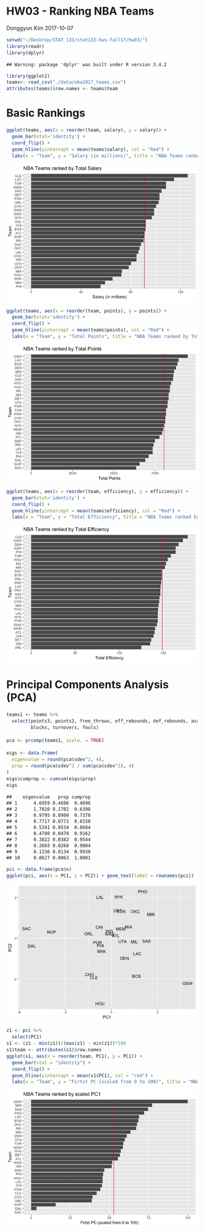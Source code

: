 HW03 - Ranking NBA Teams
================
Donggyun Kim
2017-10-07

``` r
setwd("~/Desktop/STAT 133/stat133-hws-fall17/hw03/")
library(readr)
library(dplyr)
```

    ## Warning: package 'dplyr' was built under R version 3.4.2

``` r
library(ggplot2)
teams<- read_csv("./data/nba2017_teams.csv")
attributes(teams)$row.names <- teams$team
```

Basic Rankings
==============

``` r
ggplot(teams, aes(x = reorder(team, salary), y = salary)) +
  geom_bar(stat='identity') +
  coord_flip() +
  geom_hline(yintercept = mean(teams$salary), col = "Red") +
  labs(x = "Team", y = "Salary (in millions)", title = "NBA Teams ranked by Total Salary")
```

![](hw03-donggyun-kim_files/figure-markdown_github-ascii_identifiers/unnamed-chunk-2-1.png)

``` r
ggplot(teams, aes(x = reorder(team, points), y = points)) +
  geom_bar(stat='identity') +
  coord_flip() +
  geom_hline(yintercept = mean(teams$points), col = "Red") +
  labs(x = "Team", y = "Total Points", title = "NBA Teams ranked by Total Points")
```

![](hw03-donggyun-kim_files/figure-markdown_github-ascii_identifiers/unnamed-chunk-3-1.png)

``` r
ggplot(teams, aes(x = reorder(team, efficiency), y = efficiency)) +
  geom_bar(stat='identity') +
  coord_flip() +
  geom_hline(yintercept = mean(teams$efficiency), col = "Red") +
  labs(x = "Team", y = "Total Efficiency", title = "NBA Teams ranked by Total Efficiency")
```

![](hw03-donggyun-kim_files/figure-markdown_github-ascii_identifiers/unnamed-chunk-4-1.png)

Principal Components Analysis (PCA)
===================================

``` r
teams1 <- teams %>%
  select(points3, points2, free_throws, off_rebounds, def_rebounds, assists, steals,
         blocks, turnovers, fouls)

pca <- prcomp(teams1, scale. = TRUE)

eigs <- data.frame(
  eigenvalue = round(pca$sdev^2, 4),
  prop = round(pca$sdev^2 / sum(pca$sdev^2), 4)
)
eigs$cumprop <- cumsum(eigs$prop)
eigs
```

    ##    eigenvalue   prop cumprop
    ## 1      4.6959 0.4696  0.4696
    ## 2      1.7020 0.1702  0.6398
    ## 3      0.9795 0.0980  0.7378
    ## 4      0.7717 0.0772  0.8150
    ## 5      0.5341 0.0534  0.8684
    ## 6      0.4780 0.0478  0.9162
    ## 7      0.3822 0.0382  0.9544
    ## 8      0.2603 0.0260  0.9804
    ## 9      0.1336 0.0134  0.9938
    ## 10     0.0627 0.0063  1.0001

``` r
pci <- data.frame(pca$x)
ggplot(pci, aes(x = PC1, y = PC2)) + geom_text(label = rownames(pci))
```

![](hw03-donggyun-kim_files/figure-markdown_github-ascii_identifiers/unnamed-chunk-6-1.png)

``` r
z1 <- pci %>%
  select(PC1)
s1 <- (z1 - min(z1))/(max(z1) - min(z1))*100
s1$team <- attributes(s1)$row.names
ggplot(s1, aes(x = reorder(team, PC1), y = PC1)) +
  geom_bar(stat = "identity") +
  coord_flip() +
  geom_hline(yintercept = mean(s1$PC1), col = "red") +
  labs(x = "Team", y = "Firtst PC (scaled from 0 to 100)", title = "NBA Teams ranked by scaled PC1")
```

![](hw03-donggyun-kim_files/figure-markdown_github-ascii_identifiers/unnamed-chunk-7-1.png)
